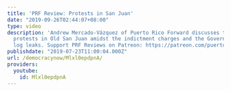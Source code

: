 ```yaml
---
title: 'PRF Review: Protests in San Juan'
date: "2019-09-26T02:44:07+08:00"
type: video
description: 'Andrew Mercado-Vázquez of Puerto Rico Forward discusses the current
  protests in Old San Juan amidst the indictment charges and the Governor''s chat
  log leaks. Support PRF Reviews on Patreon: https://patreon.com/puertoricoforward'
publishdate: "2019-07-23T11:00:04.000Z"
url: /democracynow/Mlxl0epdpnA/
providers:
  youtube:
    id: Mlxl0epdpnA
---
```

